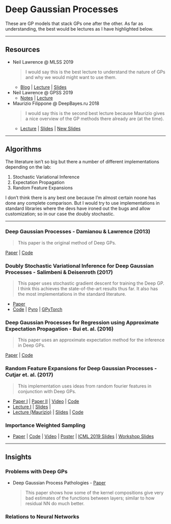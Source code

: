 # Deep Gaussian Processes

These are GP models that stack GPs one after the other. As far as understanding, the best would be lectures as I have highlighted below.

---
## Resources

* Neil Lawrence @ MLSS 2019
    > I would say this is the best lecture to understand the nature of GPs and why we would might want to use them.
  * [Blog](http://inverseprobability.com/talks/notes/deep-gaussian-processes.html) | [Lecture](http://inverseprobability.com/talks/notes/deep-gaussian-processes.html) | [Slides](http://inverseprobability.com/talks/notes/deep-gaussian-processes.html)
* Neil Lawrence @ GPSS 2019
  * [Notes](http://inverseprobability.com/talks/notes/introduction-to-deep-gps.html) | [Lecture](https://youtu.be/eS_na-6ZlCI)
* Maurizio Filippone @ DeepBayes.ru 2018
  > I would say this is the second best lecture because Maurizio gives a nice overview of the GP methods there already are (at the time).
  * [Lecture](https://www.youtube.com/watch?v=zBEV5ezyYmI) | [Slides](http://www.eurecom.fr/~filippon/Talks/talk_dgps_deep_bayes_summer_school_2018.pdf) | [New Slides](http://www.eurecom.fr/~filippon/Talks/talk_deep_bayes_moscow_2019.pdf)



---
## Algorithms

The literature isn’t so big but there a number of different implementations depending on the lab:

1. Stochastic Variational Inference
2. Expectation Propagation
3. Random Feature Expansions

I don’t think there is any best one because I’m almost certain noone has done any complete comparison. But I would try to use implementations in standard libraries where the devs have ironed out the bugs and allow customization; so in our case the doubly stochastic. 

---
### Deep Gaussian Processes - Damianou & Lawrence (2013)

> This paper is the original method of Deep GPs. 

[Paper](http://adamian.github.io/publications.html#DeepGPs) | [Code](http://htmlpreview.github.io/?https://github.com/SheffieldML/deepGP/blob/master/deepGP/html/index.html)

### Doubly Stochastic Variational Inference for Deep Gaussian Processes - Salimbeni & Deisenroth (2017)

> This paper uses stochastic gradient descent for training the Deep GP. I think this achieves the state-of-the-art results thus far. It also has the most implementations in the standard literature.

* [Paper](https://arxiv.org/abs/1705.08933)
* [Code](https://github.com/ICL-SML/Doubly-Stochastic-DGP) | [Pyro](https://fehiepsi.github.io/blog/deep-gaussian-process/) | [GPyTorch](https://gpytorch.readthedocs.io/en/latest/examples/13_Deep_Gaussian_Processes/Deep_Gaussian_Processes.html)


### Deep Gaussian Processes for Regression using Approximate Expectation Propagation - Bui et. al. (2016)

> This paper uses an approximate expectation method for the inference in Deep GPs.

[Paper](https://arxiv.org/abs/1602.04133) | [Code](https://github.com/thangbui/geepee)


### Random Feature Expansions for Deep Gaussian Processes - Cutjar et. al. (2017)

> This implementation uses ideas from random fourier features in conjunction with Deep GPs.

* [Paper I](https://arxiv.org/abs/1610.04386) | [Paper II](https://pdfs.semanticscholar.org/bafa/7e2d586e7bfe77d9a55ac1cff4eb2f6ff292.pdf) |  [Video](https://vimeo.com/238221933) | [Code](https://github.com/mauriziofilippone/deep_gp_random_features)
* [Lecture I]() | [Slides]() | 
* [Lecture (Maurizio)](https://www.youtube.com/watch?v=750fRY9-uq8&list=PLe5rNUydzV9QHe8VDStpU0o8Yp63OecdW&index=19&t=0s) | [Slides](http://www.eurecom.fr/~filippon/Talks/talk_deep_bayes_moscow_2019.pdf) | [Code](https://github.com/mauriziofilippone/deep_gp_random_features/blob/master/code/dgp_rff.py)

### Importance Weighted Sampling 

* [Paper](https://arxiv.org/abs/1905.05435) | [Code](https://github.com/hughsalimbeni/DGPs_with_IWVI) | [Video](https://slideslive.com/38917895/gaussian-processes) | [Poster](https://twitter.com/HSalimbeni/status/1137856997930483712/photo/1)  | [ICML 2019 Slides](https://icml.cc/media/Slides/icml/2019/101(12-11-00)-12-12-05-4880-deep_gaussian_p.pdf) | [Workshop Slides](http://tugaut.perso.math.cnrs.fr/pdf/workshop02/salimbeni.pdf) 


---
## Insights


### Problems with Deep GPs

* Deep Gaussian Process Pathologies - [Paper](http://proceedings.mlr.press/v33/duvenaud14.pdf)
  > This paper shows how some of the kernel compositions give very bad estimates of the functions between layers; similar to how residual NN do much better.

### Relations to Neural Networks
